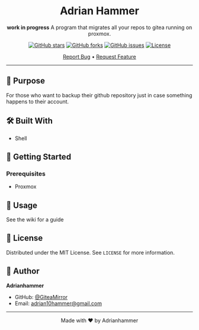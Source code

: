 <div align="center">

# Adrian Hammer

**work in progress**
A program that migrates all your repos to gitea running on proxmox.

[![GitHub stars](https://img.shields.io/github/stars/Adrianhammer/GiteaMirror?style=social)](https://github.com/Adrianhammer/GiteaMirror/stargazers)
[![GitHub forks](https://img.shields.io/github/forks/Adrianhammer/GiteaMirror?style=social)](https://github.com/Adrianhammer/GiteaMirror/network)
[![GitHub issues](https://img.shields.io/github/issues/Adrianhammer/GiteaMirror)](https://github.com/Adrianhammer/GiteaMirror/issues)
[![License](https://img.shields.io/badge/license-MIT-blue.svg)](LICENSE)

[]()[Report Bug](https://github.com/Adrianhammer/GiteaMirror/issues) • [Request Feature](https://github.com/Adrianhammer/GiteaMirror/issues)

</div>

---

## 🎯 Purpose

For those who want to backup their github repository just in case something happens to their account.

## 🛠️ Built With

- Shell



## 🚀 Getting Started

### Prerequisites

- Proxmox

## 📖 Usage

See the wiki for a guide





## 📄 License

Distributed under the MIT License. See `LICENSE` for more information.

## 👤 Author

**Adrianhammer**

- GitHub: [@GiteaMirror](https://github.com/Adrianhammer/GiteaMirror)
- Email: adrian10hammer@gmail.com





---

<div align="center">
Made with ❤️ by Adrianhammer
</div>